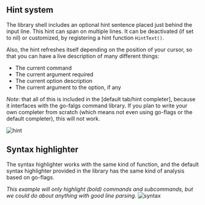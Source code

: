 
## Hint system

The library shell includes an optional hint sentence placed just behind the input line. This hint can span on multiple lines.
It can be deactivated (if set to nil) or customized, by registering a hint function `HintText()`.

Also, the hint refreshes itself depending on the position of your cursor, so that you can have a live description of many different things:
- The current command
- The current argument required
- The current option description
- The current argument to the option, if any

*Note*: that all of this is included in the [default tab/hint completer], because it interfaces with the go-falgs command library. 
If you plan to write your own completer from scratch (which means not even using go-flags or the default completer), this will not work.

![hint](https://github.com/bishopfox/sliver/client/readline/blob/assets/hint.gif)

## Syntax highlighter

The syntax highlighter works with the same kind of function, and the default syntax 
highlighter provided in the library has the same kind of analysis based on go-flags. 

*This example will only highlight (bold) commands and subcommands, but we could do about anything with good line parsing.*
![syntax](https://github.com/bishopfox/sliver/client/readline/blob/assets/syntax.gif)
